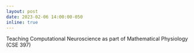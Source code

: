 ```yaml
---
layout: post
date: 2023-02-06 14:00:00-050
inline: true
---
```


Teaching Computational Neuroscience as part of Mathematical Physiology (CSE 397)
